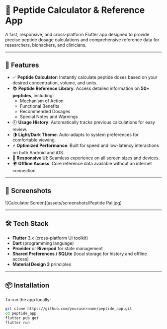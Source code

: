 # 🧪 Peptide Calculator & Reference App

A fast, responsive, and cross-platform Flutter app designed to provide precise peptide dosage calculations and comprehensive reference data for researchers, biohackers, and clinicians.

---

## 🚀 Features

- ✅ **Peptide Calculator**: Instantly calculate peptide doses based on your desired concentration, volume, and units.
- 📚 **Peptide Reference Library**: Access detailed information on **50+ peptides**, including:
  - Mechanism of Action  
  - Functional Benefits  
  - Recommended Dosages  
  - Special Notes and Warnings  
- 🕘 **Usage History**: Automatically tracks previous calculations for easy review.
- 🌗 **Light/Dark Theme**: Auto-adapts to system preferences for comfortable viewing.
- ⚡ **Optimized Performance**: Built for speed and low-latency interactions on both Android and iOS.
- 📱 **Responsive UI**: Seamless experience on all screen sizes and devices.
- 🌍 **Offline Access**: Core reference data available without an internet connection.

---

## 📸 Screenshots

<!-- Insert screenshots or mockups here -->
![Calculator Screen](assets/screenshots/Peptide Pal.jpg)

---

## 🛠 Tech Stack

- **Flutter** 3.x (cross-platform UI toolkit)
- **Dart** (programming language)
- **Provider** or **Riverpod** for state management
- **Shared Preferences / SQLite** (local storage for history and offline access)
- **Material Design 3** principles

---

## 📦 Installation

To run the app locally:

```bash
git clone https://github.com/yourusername/peptide_app.git
cd peptide_app
flutter pub get
flutter run
